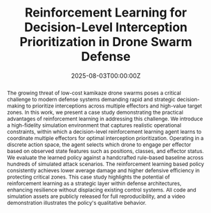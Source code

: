 ---
title: "Reinforcement Learning for Decision-Level Interception Prioritization in Drone Swarm Defense"
authors:
- admin
author_notes:
date: "2025-08-03T00:00:00Z"
doi: "https://doi.org/10.48550/arXiv.2508.00641"

# Publication type.
# Accepts a single type but formatted as a YAML list (for Hugo requirements).
# Enter a publication type from the CSL standard.
publication_types: ["article"]

# Publication name and optional abbreviated publication name.
publication: "*arXiv preprint (cs.LG)*"
publication_short: "*arXiv preprint (cs.LG)*"

abstract: |
  The growing threat of low-cost kamikaze drone swarms poses a critical challenge to modern defense systems demanding rapid and strategic decision-making to prioritize interceptions across multiple effectors and high-value target zones. In this work, we present a case study demonstrating the practical advantages of reinforcement learning in addressing this challenge. We introduce a high-fidelity simulation environment that captures realistic operational constraints, within which a decision-level reinforcement learning agent learns to coordinate multiple effectors for optimal interception prioritization. Operating in a discrete action space, the agent selects which drone to engage per effector based on observed state features such as positions, classes, and effector status. We evaluate the learned policy against a handcrafted rule-based baseline across hundreds of simulated attack scenarios. The reinforcement learning based policy consistently achieves lower average damage and higher defensive efficiency in protecting critical zones. This case study highlights the potential of reinforcement learning as a strategic layer within defense architectures, enhancing resilience without displacing existing control systems. All code and simulation assets are publicly released for full reproducibility, and a video demonstration illustrates the policy's qualitative behavior.

# Summary. An optional shortened abstract.
#summary: Lorem ipsum dolor sit amet, consectetur adipiscing elit. Duis posuere tellus ac convallis placerat. Proin tincidunt magna sed ex sollicitudin condimentum.

tags:
- Reinforcement Learning
- Decision Support Systems
- Multi-agent
- Drone Swarm Defense

featured: false

links:
- name: 'Project'
  url: '/projects/02-rl_cuas'
url_pdf: https://arxiv.org/pdf/2508.00641
url_code: 'https://github.com/alexpalms/deeprl-counter-uav-swarm'
url_dataset: ''
url_poster: ''
url_project: ''
url_slides: ''
url_source: ''
url_video: 'https://www.youtube.com/watch?v=GooNFDk42Nw'

# Featured image
# To use, add an image named `featured.jpg/png` to your page's folder.
image:
  caption: 'Model architecture scheme'
  focal_point: ""
  preview_only: false

# Associated Projects (optional).
#   Associate this publication with one or more of your projects.
#   Simply enter your project's folder or file name without extension.
#   E.g. `internal-project` references `content/project/internal-project/index.md`.
#   Otherwise, set `projects: []`.
projects: [02-rl_cuas]

# Slides (optional).
#   Associate this publication with Markdown slides.
#   Simply enter your slide deck's filename without extension.
#   E.g. `slides: "example"` references `content/slides/example/index.md`.
#   Otherwise, set `slides: ""`.
#slides: example
---